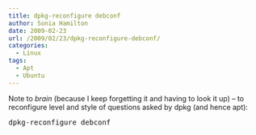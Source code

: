 ```yaml
---
title: dpkg-reconfigure debconf
author: Sonia Hamilton
date: 2009-02-23
url: /2009/02/23/dpkg-reconfigure-debconf/
categories:
  - Linux
tags:
  - Apt
  - Ubuntu
---
```

Note to *brain* (because I keep forgetting it and having to look it up) &#8211; to reconfigure level and style of questions asked by dpkg (and hence apt):

<pre>dpkg-reconfigure debconf</pre>
